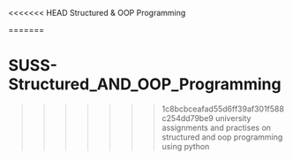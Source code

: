 <<<<<<< HEAD
Structured & OOP Programming

=======
# SUSS-Structured_AND_OOP_Programming
>>>>>>> 1c8bcbceafad55d6ff39af301f588c254dd79be9
university assignments and practises on structured and oop programming using python
